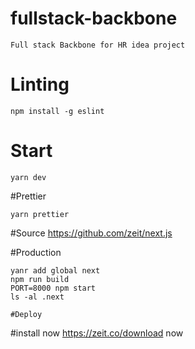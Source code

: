 # fullstack-backbone
```
Full stack Backbone for HR idea project
```
# Linting
```
npm install -g eslint
```
# Start
```
yarn dev
```
#Prettier
```
yarn prettier
```

#Source
https://github.com/zeit/next.js


#Production 
```
yanr add global next
npm run build
PORT=8000 npm start
ls -al .next

#Deploy
```
#install now
https://zeit.co/download
now
```
